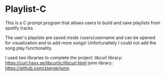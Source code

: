 # Playlist-C
This is a C prompt program that allows users to build and save playlists from spotify tracks

The user's playlists are saved inside /users/username and can be opened for visualization and to add more songs!
Unfortunattely I could not add the song play functionality.

I used two libraries to complete the project:
libcurl library: https://curl.haxx.se/libcurl/c/libcurl.html
jsmn library: https://github.com/zserge/jsmn  
